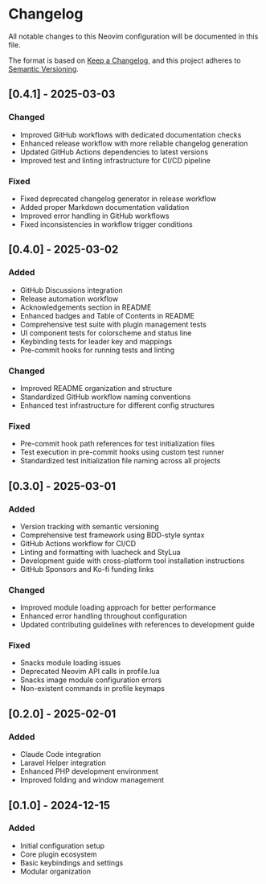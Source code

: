 # Changelog

All notable changes to this Neovim configuration will be documented in this file.

The format is based on [Keep a Changelog](https://keepachangelog.com/en/1.0.0/),
and this project adheres to [Semantic Versioning](https://semver.org/spec/v2.0.0.html).

## [0.4.1] - 2025-03-03

### Changed
- Improved GitHub workflows with dedicated documentation checks
- Enhanced release workflow with more reliable changelog generation
- Updated GitHub Actions dependencies to latest versions
- Improved test and linting infrastructure for CI/CD pipeline

### Fixed
- Fixed deprecated changelog generator in release workflow
- Added proper Markdown documentation validation
- Improved error handling in GitHub workflows
- Fixed inconsistencies in workflow trigger conditions

## [0.4.0] - 2025-03-02

### Added
- GitHub Discussions integration
- Release automation workflow
- Acknowledgements section in README
- Enhanced badges and Table of Contents in README
- Comprehensive test suite with plugin management tests
- UI component tests for colorscheme and status line
- Keybinding tests for leader key and mappings
- Pre-commit hooks for running tests and linting

### Changed
- Improved README organization and structure
- Standardized GitHub workflow naming conventions
- Enhanced test infrastructure for different config structures

### Fixed
- Pre-commit hook path references for test initialization files
- Test execution in pre-commit hooks using custom test runner
- Standardized test initialization file naming across all projects

## [0.3.0] - 2025-03-01

### Added
- Version tracking with semantic versioning
- Comprehensive test framework using BDD-style syntax
- GitHub Actions workflow for CI/CD
- Linting and formatting with luacheck and StyLua
- Development guide with cross-platform tool installation instructions
- GitHub Sponsors and Ko-fi funding links

### Changed
- Improved module loading approach for better performance
- Enhanced error handling throughout configuration
- Updated contributing guidelines with references to development guide

### Fixed
- Snacks module loading issues
- Deprecated Neovim API calls in profile.lua
- Snacks image module configuration errors
- Non-existent commands in profile keymaps

## [0.2.0] - 2025-02-01

### Added
- Claude Code integration
- Laravel Helper integration
- Enhanced PHP development environment
- Improved folding and window management

## [0.1.0] - 2024-12-15

### Added
- Initial configuration setup
- Core plugin ecosystem
- Basic keybindings and settings
- Modular organization